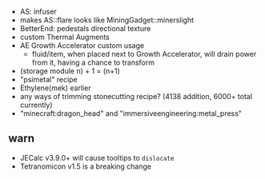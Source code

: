 -   AS: infuser
-   makes AS::flare looks like MiningGadget::minerslight
-   BetterEnd: pedestals directional texture
-   custom Thermal Augments
-   AE Growth Accelerator custom usage
    -   fluid/item, when placed next to Growth Accelerator, will drain power from it, having a chance to transform
-   (storage module n) + 1 = (n+1)
-   "psimetal" recipe
-   Ethylene(mek) earlier
-   any ways of trimming stonecutting recipe? (4138 addition, 6000+ total currently)
-   "minecraft:dragon_head" and "immersiveengineering:metal_press"

## warn

-   JECalc v3.9.0+ will cause tooltips to `dislocate`
-   Tetranomicon v1.5 is a breaking change
